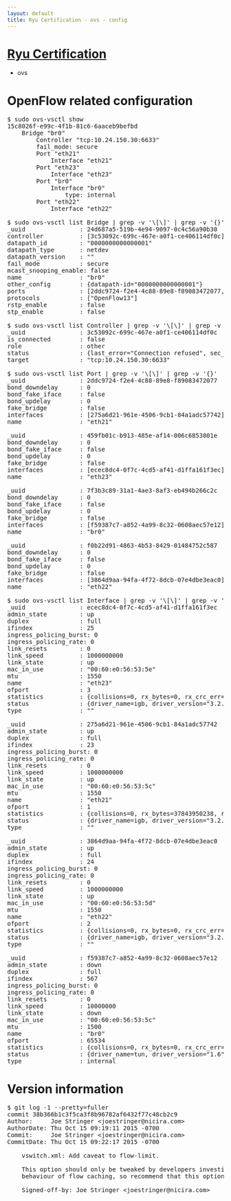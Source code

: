 ```yaml
---
layout: default
title: Ryu Certification - ovs - config
---
```

# [Ryu Certification](http://osrg.github.io/ryu/certification.html)
* ovs 

# OpenFlow related configuration
<pre>
$ sudo ovs-vsctl show
15c8026f-e99c-4f1b-81c6-6aaceb9befbd
    Bridge "br0"
        Controller "tcp:10.24.150.30:6633"
        fail_mode: secure
        Port "eth21"
            Interface "eth21"
        Port "eth23"
            Interface "eth23"
        Port "br0"
            Interface "br0"
                type: internal
        Port "eth22"
            Interface "eth22"

$ sudo ovs-vsctl list Bridge | grep -v '\[\]' | grep -v '{}'
_uuid               : 24d687a5-519b-4e94-9097-0c4c56a90b30
controller          : [3c53092c-699c-467e-a0f1-ce406114df0c]
datapath_id         : "0000000000000001"
datapath_type       : netdev
datapath_version    : "<built-in>"
fail_mode           : secure
mcast_snooping_enable: false
name                : "br0"
other_config        : {datapath-id="0000000000000001"}
ports               : [2ddc9724-f2e4-4c88-89e8-f89083472077, 459fb01c-b913-485e-af14-006c6853801e, 7f3b3c89-31a1-4ae3-8af3-eb494b266c2c, f0b22d91-4863-4b53-8429-01484752c587]
protocols           : ["OpenFlow13"]
rstp_enable         : false
stp_enable          : false

$ sudo ovs-vsctl list Controller | grep -v '\[\]' | grep -v '{}'
_uuid               : 3c53092c-699c-467e-a0f1-ce406114df0c
is_connected        : false
role                : other
status              : {last_error="Connection refused", sec_since_connect="752", sec_since_disconnect="3", state=BACKOFF}
target              : "tcp:10.24.150.30:6633"

$ sudo ovs-vsctl list Port | grep -v '\[\]' | grep -v '{}'
_uuid               : 2ddc9724-f2e4-4c88-89e8-f89083472077
bond_downdelay      : 0
bond_fake_iface     : false
bond_updelay        : 0
fake_bridge         : false
interfaces          : [275a6d21-961e-4506-9cb1-84a1adc57742]
name                : "eth21"

_uuid               : 459fb01c-b913-485e-af14-006c6853801e
bond_downdelay      : 0
bond_fake_iface     : false
bond_updelay        : 0
fake_bridge         : false
interfaces          : [ecec8dc4-0f7c-4cd5-af41-d1ffa161f3ec]
name                : "eth23"

_uuid               : 7f3b3c89-31a1-4ae3-8af3-eb494b266c2c
bond_downdelay      : 0
bond_fake_iface     : false
bond_updelay        : 0
fake_bridge         : false
interfaces          : [f59387c7-a852-4a99-8c32-0608aec57e12]
name                : "br0"

_uuid               : f0b22d91-4863-4b53-8429-01484752c587
bond_downdelay      : 0
bond_fake_iface     : false
bond_updelay        : 0
fake_bridge         : false
interfaces          : [3864d9aa-94fa-4f72-8dcb-07e4dbe3eac0]
name                : "eth22"

$ sudo ovs-vsctl list Interface | grep -v '\[\]' | grep -v '{}'
_uuid               : ecec8dc4-0f7c-4cd5-af41-d1ffa161f3ec
admin_state         : up
duplex              : full
ifindex             : 25
ingress_policing_burst: 0
ingress_policing_rate: 0
link_resets         : 0
link_speed          : 1000000000
link_state          : up
mac_in_use          : "00:60:e0:56:53:5e"
mtu                 : 1550
name                : "eth23"
ofport              : 3
statistics          : {collisions=0, rx_bytes=0, rx_crc_err=0, rx_dropped=0, rx_errors=0, rx_frame_err=0, rx_over_err=0, rx_packets=0, tx_bytes=3094116000, tx_dropped=0, tx_errors=0, tx_packets=2062744}
status              : {driver_name=igb, driver_version="3.2.10-k", firmware_version="2.10-9"}
type                : ""

_uuid               : 275a6d21-961e-4506-9cb1-84a1adc57742
admin_state         : up
duplex              : full
ifindex             : 23
ingress_policing_burst: 0
ingress_policing_rate: 0
link_resets         : 0
link_speed          : 1000000000
link_state          : up
mac_in_use          : "00:60:e0:56:53:5c"
mtu                 : 1550
name                : "eth21"
ofport              : 1
statistics          : {collisions=0, rx_bytes=37843950238, rx_crc_err=0, rx_dropped=0, rx_errors=0, rx_frame_err=0, rx_over_err=0, rx_packets=25253963, tx_bytes=0, tx_dropped=0, tx_errors=0, tx_packets=0}
status              : {driver_name=igb, driver_version="3.2.10-k", firmware_version="2.10-9"}
type                : ""

_uuid               : 3864d9aa-94fa-4f72-8dcb-07e4dbe3eac0
admin_state         : up
duplex              : full
ifindex             : 24
ingress_policing_burst: 0
ingress_policing_rate: 0
link_resets         : 0
link_speed          : 1000000000
link_state          : up
mac_in_use          : "00:60:e0:56:53:5d"
mtu                 : 1550
name                : "eth22"
ofport              : 2
statistics          : {collisions=0, rx_bytes=0, rx_crc_err=0, rx_dropped=0, rx_errors=0, rx_frame_err=0, rx_over_err=0, rx_packets=0, tx_bytes=27191328976, tx_dropped=0, tx_errors=0, tx_packets=18138529}
status              : {driver_name=igb, driver_version="3.2.10-k", firmware_version="2.10-9"}
type                : ""

_uuid               : f59387c7-a852-4a99-8c32-0608aec57e12
admin_state         : down
duplex              : full
ifindex             : 567
ingress_policing_burst: 0
ingress_policing_rate: 0
link_resets         : 0
link_speed          : 10000000
link_state          : down
mac_in_use          : "00:60:e0:56:53:5c"
mtu                 : 1500
name                : "br0"
ofport              : 65534
statistics          : {collisions=0, rx_bytes=0, rx_crc_err=0, rx_dropped=0, rx_errors=0, rx_frame_err=0, rx_over_err=0, rx_packets=0, tx_bytes=0, tx_dropped=0, tx_errors=0, tx_packets=0}
status              : {driver_name=tun, driver_version="1.6", firmware_version="N/A"}
type                : internal
</pre>

# Version information
<pre>
$ git log -1 --pretty=fuller
commit 38b366b1c3f5ca3f8b96782af6432f77c48cb2c9
Author:     Joe Stringer &lt;joestringer@nicira.com&gt;
AuthorDate: Thu Oct 15 09:19:11 2015 -0700
Commit:     Joe Stringer &lt;joestringer@nicira.com&gt;
CommitDate: Thu Oct 15 09:22:17 2015 -0700

    vswitch.xml: Add caveat to flow-limit.
    
    This option should only be tweaked by developers investigating the
    behaviour of flow caching, so recommend that this option is not used.
    
    Signed-off-by: Joe Stringer &lt;joestringer@nicira.com&gt;
</pre>
